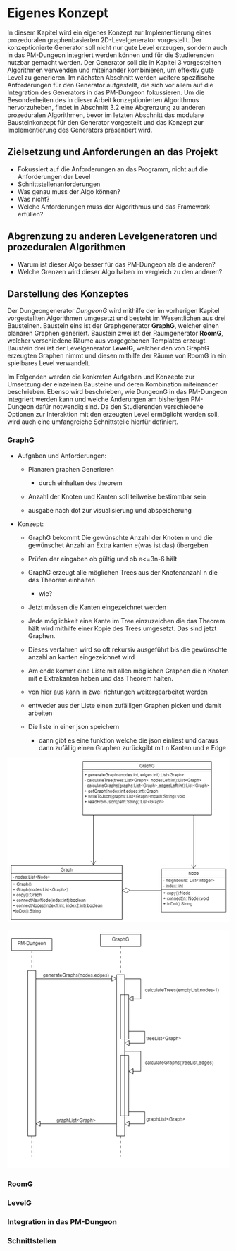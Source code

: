 # Eigenes Konzept

<!--

*   Zielsetzung definieren, sowie Bewertungskriterien darstellen
*   Herausstellen der verwendeten Feature Elemente aus den anderen Algorithmen
*   Vergleich mit bekannten Lösungen: Worin unterscheiden sich die eigenen Ansätze von den bekannten? Wo liegen mögliche Vor- oder Nachteile?
*   Darstellen von Theoretischen Problemen der zusammenfügung
*   Beschreiben wie diese Probleme auf konzeptueller ebene behoben werden
*   Beschreibung des gesamten umsetzungs konzeptes 

geschätzter  ca. 20% ... 30% der Arbeit
-->

In diesem Kapitel wird ein eigenes Konzept zur Implementierung eines prozeduralen graphenbasierten 2D-Levelgenerator vorgestellt. Der konzeptionierte Generator soll nicht nur gute Level erzeugen, sondern auch in das PM-Dungeon integriert werden können und für die Studierenden nutzbar gemacht werden. Der Generator soll die in Kapitel 3 vorgestellten Algorithmen verwenden und miteinander kombinieren, um effektiv gute Level zu generieren. Im nächsten Abschnitt werden weitere spezifische Anforderungen für den Generator aufgestellt, die sich vor allem auf die Integration des Generators in das PM-Dungeon fokussieren. Um die Besonderheiten des in dieser Arbeit konzeptionierten Algorithmus hervorzuheben, findet in Abschnitt 3.2 eine Abgrenzung zu anderen prozeduralen Algorithmen, bevor im letzten Abschnitt das modulare Bausteinkonzept für den Generator vorgestellt und das Konzept zur Implementierung des Generators präsentiert wird. 

## Zielsetzung und Anforderungen an das Projekt 

- Fokussiert auf die Anforderungen an das Programm, nicht auf die Anforderungen der Level
- Schnittstellenanforderungen
- Was genau muss der Algo können?
- Was nicht?
- Welche Anforderungen muss der Algorithmus und das Framework erfüllen?

## Abgrenzung zu anderen Levelgeneratoren und prozeduralen Algorithmen 

- Warum ist dieser Algo besser für das PM-Dungeon als die anderen?
- Welche Grenzen wird dieser Algo haben im vergleich zu den anderen?

## Darstellung des Konzeptes

Der Dungeongenerator *DungeonG* wird mithilfe der im vorherigen Kapitel vorgestellten Algorithmen umgesetzt und besteht im Wesentlichen aus drei Bausteinen.
Baustein eins ist der Graphgenerator **GraphG**, welcher einen planaren Graphen generiert.
Baustein zwei ist der Raumgenerator **RoomG**, welcher verschiedene Räume aus vorgegebenen Templates erzeugt. 
Baustein drei ist der Levelgenerator **LevelG**, welcher den von GraphG erzeugten Graphen nimmt und diesen mithilfe der Räume von RoomG in ein spielbares Level verwandelt. 

Im Folgenden werden die konkreten Aufgaben und Konzepte zur Umsetzung der einzelnen Bausteine und deren Kombination miteinander beschrieben. Ebenso wird beschrieben, wie DungeonG in das PM-Dungeon integriert werden kann und welche Änderungen am bisherigen PM-Dungeon dafür notwendig sind. Da den Studierenden verschiedene Optionen zur Interaktion mit den erzeugten Level ermöglicht werden soll, wird auch eine umfangreiche Schnittstelle hierfür definiert. 

### GraphG

- Aufgaben und Anforderungen: 

  - Planaren graphen Generieren
    - durch einhalten des theorem

  - Anzahl der Knoten und Kanten soll teilweise bestimmbar sein
  - ausgabe nach dot zur visualisierung und abspeicherung
- Konzept:

  - GraphG bekommt Die gewünschte Anzahl der Knoten n und die gewünschet Anzahl an Extra kanten e(was ist das) übergeben
  - Prüfen der eingaben ob gültig und ob e<=3n-6 hält
  - GraphG erzeugt alle möglichen Trees aus der Knotenanzahl n die das Theorem einhalten

    - wie?
  - Jetzt müssen die Kanten eingezeichnet werden
  - Jede möglichkeit eine Kante im Tree einzuzeichen die das Theorem hält wird mithilfe einer Kopie des Trees umgesetzt. Das sind jetzt Graphen. 
  - Dieses verfahren wird so oft rekursiv ausgeführt bis die gewünschte anzahl an kanten eingezeichnet wird
  - Am ende kommt eine Liste mit allen möglichen Graphen die n Knoten mit e Extrakanten haben und das Theorem halten. 
  - von hier aus kann in zwei richtungen weitergearbeitet werden
  - entweder aus der Liste einen zufälligen Graphen picken und damit arbeiten
  - Die liste in einer json speichern

    - dann gibt es eine funktion welche die json einliest und daraus dann zufällig einen Graphen zurückgibt mit n Kanten und e Edge

![UML-Klassendiagramm für GraphG mit den wichtigsten Methoden. \label{graphgUML](figs/chapter4/graphgUML.png)

![UML-Sequenzdiagramm für GraphG ohne Einblick in die Rekursiven Methoden. \label{graphgSeq](figs/chapter4/graphgSeq.png)

### RoomG

### LevelG

### Integration in das PM-Dungeon

### Schnittstellen






